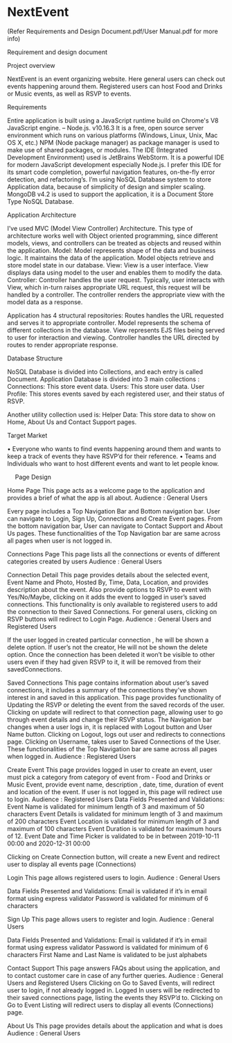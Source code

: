 # NextEvent

(Refer Requirements and Design Document.pdf/User Manual.pdf for more info)

Requirement and design document

Project overview

NextEvent is an event organizing website. Here general users can check out events happening around them. Registered users can host Food and Drinks or Music events, as well as RSVP to events.

Requirements

Entire application is built using a JavaScript runtime build on Chrome's V8 JavaScript engine.
 – Node.js. v10.16.3
It is a free, open source server environment which runs on various platforms (Windows, Linux, Unix, Mac OS X, etc.)
NPM (Node package manager) as package manager is used to make use of shared packages, or modules.
The IDE (Integrated Development Environment) used is JetBrains WebStorm. It is a powerful IDE for modern JavaScript development especially Node.js. I prefer this IDE for its smart code completion, powerful navigation features, on-the-fly error detection, and refactoring’s.
I’m using NoSQL Database system to store Application data, because of simplicity of design and simpler scaling. MongoDB v4.2 is used to support the application, it is a Document Store Type NoSQL Database.

Application Architecture

I’ve used MVC (Model View Controller) Architecture. This type of architecture works well with Object oriented programming, since different models, views, and controllers can be treated as objects and reused within the application.
Model: Model represents shape of the data and business logic. It maintains the data of the application. Model objects retrieve and store model state in our database.
View: View is a user interface. View displays data using model to the user and enables them to modify the data.
Controller: Controller handles the user request. Typically, user interacts with View, which in-turn raises appropriate URL request, this request will be handled by a controller. The controller renders the appropriate view with the model data as a response.

Application has 4 structural repositories:
Routes handles the URL requested and serves it to appropriate controller. 
Model represents the schema of different collections in the database.
View represents EJS files being served to user for interaction and viewing.
Controller handles the URL directed by routes to render appropriate response.

Database Structure

NoSQL Database is divided into Collections, and each entry is called Document.
Application Database is divided into 3 main collections :
Connections: This store event data.
Users: This store user data.
User Profile: This stores events saved by each registered user, and their status of RSVP.

Another utility collection used is:
Helper Data: This store data to show on Home, About Us and Contact Support pages.

Target Market

•	Everyone who wants to find events happening around them and wants to keep a track of events they have RSVP’d for their reference. 
•	Teams and Individuals who want to host different events and want to let people know.


 
Page Design

Home Page
This page acts as a welcome page to the application and provides a brief of what the app is all about.
Audience : General Users
 

Every page includes a Top Navigation Bar and Bottom navigation bar. User can navigate to Login, Sign Up, Connections and Create Event pages.
From the bottom navigation bar, User can navigate to Contact Support and About Us pages.
These functionalities of the Top Navigation bar are same across all pages when user is not logged in.

Connections Page
This page lists all the connections or events of different categories created by users
Audience : General Users
 
Connection Detail
This page provides details about the selected event, Event Name and Photo, Hosted By, Time, Data, Location, and provides description about the event.
Also provide options to RSVP to event with Yes/No/Maybe, clicking on it adds the event to logged in user’s saved connections. This functionality is only available to registered users to add the connection to their Saved Connections. For general users, clicking on RSVP buttons will redirect to Login Page.
Audience : General Users and Registered Users
 
 
If the user logged in created particular connection , he will be shown a delete option.
If user’s not the creator, He will not be shown the delete option. Once the connection has been deleted it won’t be visible to other users even if they had given RSVP to it, it will be removed from their savedConnections.

Saved Connections
This page contains information about user’s saved connections, it includes a summary of the connections they've shown interest in and saved in this application. This page provides functionality of Updating the RSVP or deleting the event from the saved records of the user.
Clicking on update will redirect to that connection page, allowing user to go through event details and change their RSVP status.
The Navigation bar changes when a user logs in, it is replaced with Logout button and User Name button.
Clicking on Logout, logs out user and redirects to connections page. 
Clicking on Username, takes user to Saved Connections of the User. 
These functionalities of the Top Navigation bar are same across all pages when logged in.
Audience : Registered Users


Create Event
This page provides logged in user to create an event, user must pick a category from category of event from - Food and Drinks or Music Event, provide event name, description , date, time, duration of event and location of the event. 
If user is not logged in, this page will redirect use to login.
Audience : Registered Users
Data Fields Presented and Validations: 
Event Name is validated for minimum length of 3 and maximum of 50 characters
Event Details is validated for minimum length of 3 and maximum of 200 characters
Event Location is validated for minimum length of 3 and maximum of 100 characters
Event Duration is validated for maximum hours of 12.
Event Date and Time Picker is validated to be in between 2019-10-11 00:00 and 2020-12-31 00:00



Clicking on Create Connection button, will create a new Event and redirect user to display all events page (Connections)

Login
This page allows registered users to login.
Audience : General Users
 

Data Fields Presented and Validations: 
	Email is validated if it’s in email format using express validator
	Password is validated for minimum of 6 characters
	 
Sign Up
This page allows users to register and login.
Audience : General Users
 

Data Fields Presented and Validations: 
	Email is validated if it’s in email format using express validator
	Password is validated for minimum of 6 characters
	First Name and Last Name is validated to be just alphabets


Contact Support
This page answers FAQs about using the application, and to contact customer care in case of any further queries.
Audience : General Users and Registered Users
Clicking on Go to Saved Events, will redirect user to login, if not already logged in. Logged In users will be redirected to their saved connections page, listing the events they RSVP’d to.
Clicking on Go to Event Listing will redirect users to display all events (Connections) page.
 

About Us
This page provides details about the application and what is does
Audience : General Users
 


